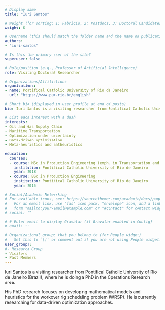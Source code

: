 ```yaml
---
# Display name
title: "Iuri Santos"

# Weight (for sorting: 1: Fabricio, 2: Postdocs, 3: Doctoral Candidates, 4: Research Assistants, 5: Visitors)
weight: 5

# Username (this should match the folder name and the name on publications)
authors:
- "iuri-santos"

# Is this the primary user of the site?
superuser: false

# Role/position (e.g., Professor of Artificial Intelligence)
role: Visiting Doctoral Researcher

# Organizations/Affiliations
organizations:
- name: Pontifical Catholic University of Rio de Janeiro
  url: "https://www.puc-rio.br/english"

# Short bio (displayed in user profile at end of posts)
bio: Iuri Santos is a visiting researcher from Pontifical Catholic University of Rio de Janeiro (Brazil), where he is doing a PhD in the field of Operations Research.

# List each interest with a dash
interests:
- Oil and Gas Supply Chain
- Maritime Transportation
- Optimization under uncertainty
- Data-driven optimization
- Meta-heuristics and matheuristics

education:
  courses:
  - course: MSc in Production Engineering (emph. in Transportation and Logistics)
    institution: Pontifical Catholic University of Rio de Janeiro
    year: 2018
  - course: BSc in Production Engineering
    institution: Pontifical Catholic University of Rio de Janeiro
    year: 2015

# Social/Academic Networking
# For available icons, see: https://sourcethemes.com/academic/docs/page-builder/#icons
#   For an email link, use "fas" icon pack, "envelope" icon, and a link in the
#   form "mailto:your-email@example.com" or "#contact" for contact widget.
# social: ""

# # Enter email to display Gravatar (if Gravatar enabled in Config)
# email: ""

# Organizational groups that you belong to (for People widget)
#   Set this to `[]` or comment out if you are not using People widget.
user_groups:
#- Research Group
- Visitors
- Past Members
---
```


Iuri Santos is a visiting researcher from Pontifical Catholic University of Rio de Janeiro (Brazil), where he is doing a PhD in the Operations Research area.

His PhD research focuses on developing mathematical models and heuristics for the workover rig scheduling problem (WRSP). He is currently researching for data-driven optimization approaches.